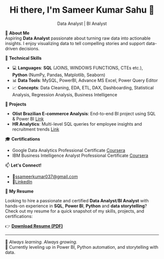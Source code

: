 <h1 align="center">Hi there, I'm Sameer Kumar Sahu 👋</h1>
<p align="center">Data Analyst | BI Analyst

🎯 **About Me**  
Aspiring **Data Analyst** passionate about turning raw data into actionable insights. I enjoy visualizing data to tell compelling stories and support data-driven decisions.


🔧 **Technical Skills**
- 💻 **Languages**:  **SQL** (JOINS, WINDOWS FUNCTIONS, CTEs etc.), **Python** (NumPy, Pandas, Matplotlib, Seaborn) 
- 📊 **Data Tools**: MySQL, PowerBI, Advance MS Excel, Power Query Editor
- 📈 **Concepts**: Data Cleaning, EDA, ETL, DAX, Dashboarding, Statistical Analysis, Regression Analysis, Business Intelligence

🚀 **Projects**
- **Olist Brazilian E-commerce Analysis**: End-to-end BI project using SQL & Power BI [Link](https://github.com/sameer-kumar-sahu/PowerBI-Dashboard-Olist-Ecommerce-Sales/tree/main)
- **HR Analytics**: Multi-level SQL queries for employee insights and recruitment trends [Link](https://github.com/sameer-kumar-sahu/Employee-HR-Analytics-Project)

🎓 **Certifications**
- Google Data Analytics Professional Certificate [Coursera](https://www.coursera.org/account/accomplishments/specialization/certificate/XRF5WMG4M53E)
- IBM Business Intelligence Analyst Professional Certificate [Coursera](https://www.coursera.org/account/accomplishments/specialization/certificate/8E3IMOEA56P1)

📫 **Let's Connect!**

- 📧ssameerkumar037@gmail.com
- 💼[LinkedIn](https://linkedin.com/in/sameerkumarsahu)

📄 **My Resume**

Looking to hire a passionate and certified **Data Analyst**/**BI Analyst** with hands-on experience in **SQL**, **Power BI**, **Python** and **data storytelling**?  
Check out my resume for a quick snapshot of my skills, projects, and certifications:

👉 [**Download Resume (PDF)**](https://github.com/sameer-kumar-sahu/sameer-kumar-sahu/blob/main/Sameer%20Kumar%20Sahu-Resume.pdf)

---

🧠 *Always learning. Always growing.*  
🌱 Currently leveling up in Power BI, Python automation, and storytelling with data.


<!---
sameer-kumar-sahu/sameer-kumar-sahu is a ✨ special ✨ repository because its `README.md` (this file) appears on your GitHub profile.
You can click the Preview link to take a look at your changes.
--->
